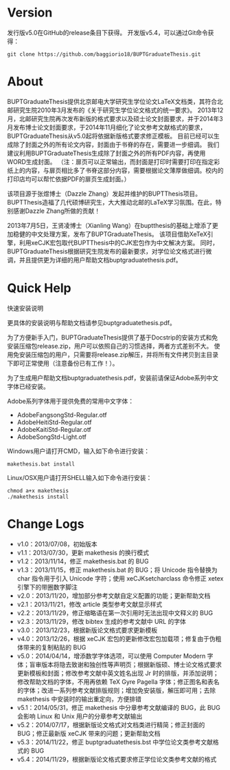 Version
==================
发行版v5.0在GitHub的release条目下获得。
开发版v5.4，可以通过Git命令获得：

    git clone https://github.com/baggiorio18/BUPTGraduateThesis.git

About
==================
BUPTGraduateThesis提供北京邮电大学研究生学位论文LaTeX文档类，其符合北邮研究生院2010年3月发布的《关于研究生学位论文格式的统一要求》。
2013年12月，北邮研究生院再次发布新版的格式要求以及硕士论文封面要求，并于2014年3月发布博士论文封面要求，于2014年11月细化了论文参考文献格式的要求，BUPTGraduateThesis从v5.0起将依据新版格式要求修正模板。
目前已经可以生成除了封面之外的所有论文内容，封面由于书脊的存在，需要进一步细调。
我们建议利用BUPTGraduateThesis生成除了封面之外的所有PDF内容，再使用WORD生成封面。
（注：扉页可以正常输出，而封面是打印时需要打印在指定彩纸上的内容，与扉页相比多了书脊这部分内容，需要根据论文薄厚做细调。校内的打印店均可以帮忙依据PDF的扉页生成封面。）

该项目源于张煜博士（Dazzle Zhang）发起并维护的BUPTThesis项目。BUPTThesis造福了几代硕博研究生，大大推动北邮的LaTeX学习氛围。在此，特别感谢Dazzle Zhang所做的贡献！

2013年7月5日，王贤凌博士（Xianling Wang）在buptthesis的基础上增添了更加稳健的中文处理方案，发布了BUPTGraduateThesis。
该项目借助XeTeX引擎，利用xeCJK宏包取代BUPTThesis中的CJK宏包作为中文解决方案。
同时，BUPTGraduateThesis根据研究生院发布的最新要求，对学位论文格式进行微调，并且提供更为详细的用户帮助文档buptgraduatethesis.pdf。


Quick Help
==================
快速安装说明

更具体的安装说明与帮助文档请参见buptgraduatethesis.pdf。

为了方便新手入门，BUPTGraduateThesis提供了基于Docstrip的安装方式和免安装压缩包release.zip，用户可以依照自己的习惯选择，两者方式差别不大。
使用免安装压缩包的用户，只需要将release.zip解压，并将所有文件拷贝到主目录下即可正常使用（注意备份已有工作！）。

为了生成用户帮助文档buptgraduatethesis.pdf，安装前请保证Adobe系列中文字体已经安装。

Adobe系列字体用于提供免费的常用中文字体：
*  AdobeFangsongStd-Regular.otf
*  AdobeHeitiStd-Regular.otf
*  AdobeKaitiStd-Regular.otf
*  AdobeSongStd-Light.otf

Windows用户请打开CMD，输入如下命令进行安装：

    makethesis.bat install

Linux/OSX用户请打开SHELL输入如下命令进行安装：

    chmod a+x makethesis
    ./makethesis install

Change Logs
==================
*  v1.0：2013/07/08，初始版本
*  v1.1：2013/07/30，更新 makethesis 的换行模式
*  v1.2：2013/11/14，修正 makethesis.bat 的 BUG
*  v1.3：2013/11/15，修正 makethesis.bat 的 BUG；将 Unicode 指令替换为 char 指令用于引入 Unicode 字符；使用 xeCJKsetcharclass 命令修正 xetex 引擎下的带圈数字脚注
*  v2.0：2013/11/20，增加部分参考文献自定义配置的功能；更新帮助文档
*  v2.1：2013/11/21，修改 article 类型参考文献显示样式
*  v2.2：2013/11/29，修正缩略语在第一次引用时无法出现中文释义的 BUG
*  v2.3：2013/11/29，修改 bibtex 生成的参考文献中 URL 的字体
*  v3.0：2013/12/23，根据新版论文格式要求更新模板
*  v4.0：2013/12/26，根据 xeCJK 宏包的更新修改宏包加载项；修复由于伪粗体带来的复制粘贴的 BUG
*  v5.0：2014/04/14，增添数学字体选项，可以使用 Computer Modern 字体；盲审版本将隐去致谢和独创性等声明页；根据新版硕、博士论文格式要求更新模板和封面；修改参考文献中英文姓名出现 Jr 时的排版，并添加说明；修改帮助文档的字体，不用再依赖 TeX Gyre Pagella 字体；修正图名和表名的字体；改进一系列参考文献排版规则；增加免安装版，解压即可用；去除 makethesis 中安装时的输出重定向，方便排错
*  v5.1：2014/05/31，修正 makethesis 中分章参考文献编译的 BUG，此 BUG 会影响 Linux 和 Unix 用户的分章参考文献输出
*  v5.2：2014/07/17，根据新版论文格式对文档类进行精简；修正封面的 BUG；修正最新版 xeCJK 带来的问题；更新帮助文档
*  v5.3：2014/11/22，修正 buptgraduatethesis.bst 中学位论文类参考文献格式的 BUG
*  v5.4：2014/11/29，根据新版论文格式要求修正学位论文类参考文献的格式

